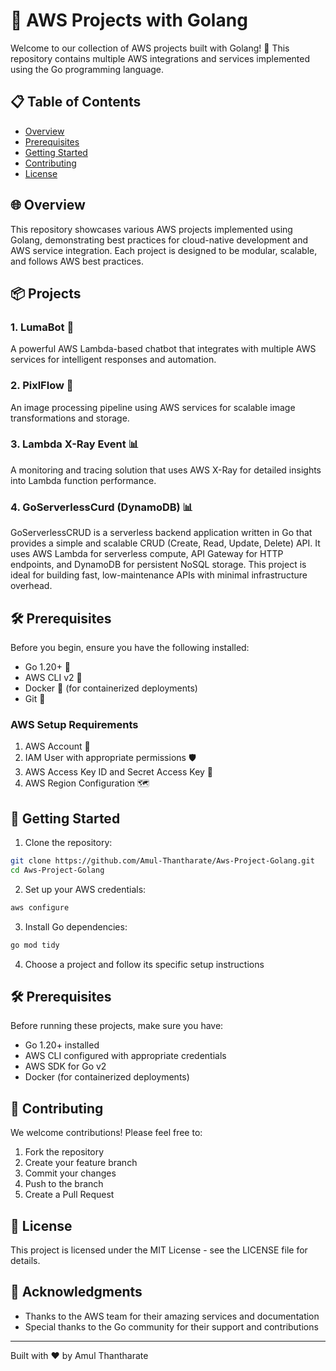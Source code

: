 # 🚀 AWS Projects with Golang

Welcome to our collection of AWS projects built with Golang! 🐙 This repository contains multiple AWS integrations and services implemented using the Go programming language.

## 📋 Table of Contents

- [Overview](#overview)
- [Prerequisites](#prerequisites)
- [Getting Started](#getting-started)
- [Contributing](#contributing)
- [License](#license)

## 🌐 Overview

This repository showcases various AWS projects implemented using Golang, demonstrating best practices for cloud-native development and AWS service integration. Each project is designed to be modular, scalable, and follows AWS best practices.

## 📦 Projects

### 1. LumaBot 🤖
A powerful AWS Lambda-based chatbot that integrates with multiple AWS services for intelligent responses and automation.

### 2. PixlFlow 🎨
An image processing pipeline using AWS services for scalable image transformations and storage.

### 3. Lambda X-Ray Event 📊
A monitoring and tracing solution that uses AWS X-Ray for detailed insights into Lambda function performance.

### 4. GoServerlessCurd (DynamoDB) 📊
GoServerlessCRUD is a serverless backend application written in Go that provides a simple and scalable CRUD (Create, Read, Update, Delete) API. It uses AWS Lambda for serverless compute, API Gateway for HTTP endpoints, and DynamoDB for persistent NoSQL storage. This project is ideal for building fast, low-maintenance APIs with minimal infrastructure overhead.

## 🛠️ Prerequisites

Before you begin, ensure you have the following installed:

- Go 1.20+ 🐙
- AWS CLI v2 🔐
- Docker 🐋 (for containerized deployments)
- Git 🌱

### AWS Setup Requirements

1. AWS Account 🔐
2. IAM User with appropriate permissions 🛡️
3. AWS Access Key ID and Secret Access Key 🔑
4. AWS Region Configuration 🗺️

## 🚀 Getting Started

1. Clone the repository:
```bash
git clone https://github.com/Amul-Thantharate/Aws-Project-Golang.git
cd Aws-Project-Golang
```

2. Set up your AWS credentials:
```bash
aws configure
```

3. Install Go dependencies:
```bash
go mod tidy
```
4. Choose a project and follow its specific setup instructions

## 🛠️ Prerequisites

Before running these projects, make sure you have:

- Go 1.20+ installed
- AWS CLI configured with appropriate credentials
- AWS SDK for Go v2
- Docker (for containerized deployments)

## 🤝 Contributing

We welcome contributions! Please feel free to:

1. Fork the repository
2. Create your feature branch
3. Commit your changes
4. Push to the branch
5. Create a Pull Request

## 📄 License

This project is licensed under the MIT License - see the LICENSE file for details.

## 🙏 Acknowledgments

- Thanks to the AWS team for their amazing services and documentation
- Special thanks to the Go community for their support and contributions

---

Built with ❤️ by Amul Thantharate
